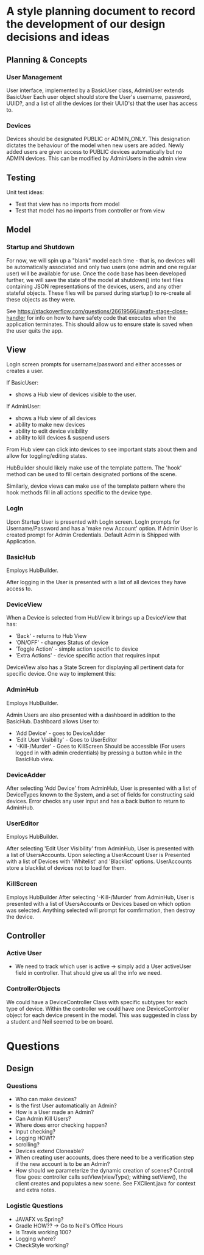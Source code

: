 # A style planning document to record the development of our design decisions and ideas

## Planning & Concepts

### User Management 
User interface, implemented by a BasicUser class, AdminUser extends BasicUser
Each user object should store the User's username, password, UUID?, and a list of all the devices (or their UUID's) that the user has access to.

### Devices
Devices should be designated PUBLIC or ADMIN_ONLY. This designation dictates the behaviour of the model when new users are added. Newly added users
are given access to PUBLIC devices automatically but no ADMIN devices. This can be modified by AdminUsers in the admin view

## Testing

Unit test ideas:
* Test that view has no imports from model
* Test that model has no imports from controller or from view

## Model 

### Startup and Shutdown
For now, we will spin up a "blank" model each time - that is, no devices will be automatically associated and only two users (one admin and one regular user) will be available for use. Once the code base has been developed further, we will save the state of the model at shutdown() into text files containing JSON representations of the devices, users, and any other stateful objects. These files will be parsed during startup() to re-create all these objects as they were.

See https://stackoverflow.com/questions/26619566/javafx-stage-close-handler for info on how to have safety code that executes when the application terminates. This should allow us to ensure state is saved when the user quits the app. 

## View
LogIn screen prompts for username/password and either accesses or creates a user.

If BasicUser:
* shows a Hub view of devices visible to the user.

If AdminUser:
* shows a Hub view of all devices
* ability to make new devices
* ability to edit device visibility
* ability to kill devices & suspend users

From Hub view can click into devices to see important stats about them and allow for toggling/editing states.

HubBuilder should likely make use of the template pattern. The 'hook' method can be used to fill certain designated portions of the scene.

Similarly, device views can make use of the template pattern where the hook methods fill in all actions specific to the device type.

### LogIn
Upon Startup User is presented with LogIn screen. LogIn prompts for Username/Password and has a 'make new Account' option. If Admin User is created prompt for Admin Credentials. Default Admin is Shipped with Application.

### BasicHub
Employs HubBuilder.

After logging in the User is presented with a list of all devices they have access to.

### DeviceView
When a Device is selected from HubView it brings up a DeviceView that has:
* 'Back' - returns to Hub View
* 'ON/OFF' - changes Status of device
* 'Toggle Action' - simple action specific to device
* 'Extra Actions' - device specific action that requires input

DeviceView also has a State Screen for displaying all pertinent data for specific device.
One way to implement this: 

### AdminHub
Employs HubBuilder.

Admin Users are also presented with a dashboard in addition to the BasicHub.
Dashboard allows User to:
* 'Add Device' - goes to DeviceAdder
* 'Edit User Visibility' - Goes to UserEditor
* '-Kill-/Murder' - Goes to KillScreen
Should be accessible (For users logged in with admin credentials) by pressing a button while in the BasicHub view.

### DeviceAdder
After selecting 'Add Device' from AdminHub, User is presented with a list of DeviceTypes known to the System, and a set of fields for constructing said devices. Error checks any user input and has a back button to return to AdminHub.

### UserEditor
Employs HubBuilder.

After selecting 'Edit User Visibility' from AdminHub, User is presented with a list of UsersAccounts. Upon selecting a UserAccount User is Presented with a list of Devices with 'Whitelist' and 'Blacklist' options. UserAccounts store a blacklist of devices not to load for them.

### KillScreen
Employs HubBuilder
After selecting '-Kill-/Murder' from AdminHub, User is presented with a list of UsersAccounts or Devices based on which option was selected. Anything selected will prompt for comfirmation, then destroy the device.

## Controller

### Active User
* We need to track which user is active -> simply add a User activeUser field in controller. That should give us all the info we need.

### ControllerObjects
We could have a DeviceController Class with specific subtypes for each type of device. Within the controller we could have one DeviceController object for each device present in the model. This was suggested in class by a student and Neil seemed to be on board.

# Questions

## Design

### Questions
* Who can make devices?
* Is the first User automatically an Admin?
* How is a User made an Admin?
* Can Admin Kill Users?
* Where does error checking happen?
* Input checking?
* Logging HOW!?
* scrolling?
* Devices extend Cloneable?
* When creating user accounts, does there need to be a verification step if the new account is to be an Admin?
* How should we parameterize the dynamic creation of scenes? Controll flow goes: controller calls setView(viewType); withing setView(), the client creates and populates a new scene. See FXClient.java for context and extra notes.

### Logistic Questions
* JAVAFX vs Spring?
* Gradle HOW?? -> Go to Neil's Office Hours
* Is Travis working 100?
* Logging where?
* CheckStyle working?